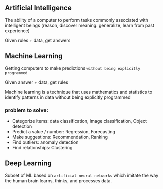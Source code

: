 ## Artificial Intelligence
The ability of a computer to perform tasks commonly associated with intelligent beings (reason, discover
meaning. generalize, learn from past experience)

Given rules + data, get answers

## Machine Learning
Getting computers to make predictions `without being explicitly programmed`

Given answer + data, get rules

Machine learning is a technique that uses mathematics and statistics to identify patterns in data without being explicitly programmed

### problem to solve:
- Categorize items: data classification, Image classification, Object detection
- Predict a value / number: Regression, Forecasting
- Make suggestions: Recommendation, Ranking
- Find outliers: anomaly detection
- Find relationships: Clustering


## Deep Learning
Subset of ML based on `artificial neural networks` which imitate the way the human brain learns, thinks, and
processes data.